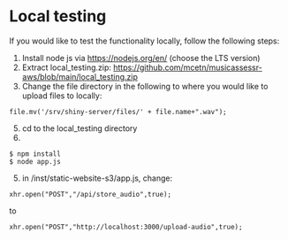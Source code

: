 # Local testing

If you would like to test the functionality locally, follow the following steps:

1. Install node js via https://nodejs.org/en/ (choose the LTS version)
2. Extract local_testing.zip: https://github.com/mcetn/musicassessr-aws/blob/main/local_testing.zip
3. Change the file directory in the following to where you would like to upload files to locally: 

```
file.mv('/srv/shiny-server/files/' + file.name+".wav");
```

5. cd to the local_testing directory
6. 
```
$ npm install
$ node app.js
```
5. in /inst/static-website-s3/app.js, change:
```
xhr.open("POST","/api/store_audio",true);
```
to
```
xhr.open("POST","http://localhost:3000/upload-audio",true);
```
